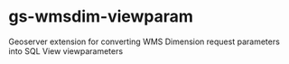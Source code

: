 # gs-wmsdim-viewparam
Geoserver extension for converting WMS Dimension request parameters into SQL View viewparameters
